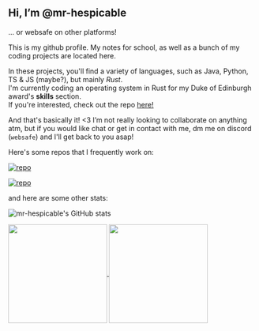 ## Hi, I’m @mr-hespicable
... or websafe on other platforms!

This is my github profile. My notes for school, as well as a bunch of my coding projects are located here.

In these projects, you'll find a variety of languages, such as Java, Python, TS & JS (maybe?), but mainly _Rust_.  
I'm currently coding an operating system in Rust for my Duke of Edinburgh award's **skills** section.   
If you're interested, check out the repo [here!](https://mr-hespicable/sketchOS)

And that's basically it! <3 I’m not really looking to collaborate on anything atm, but if you would like chat or get in contact with me, dm me on discord (`websafe`) and I'll get back to you asap!

Here's some repos that I frequently work on:

[![repo](https://github-readme-stats.vercel.app/api/pin/?username=mr-hespicable&repo=sketchOS&show_owner=true&theme=gruvbox)](https://github.com/mr-hespicable/sketchOS)

[![repo](https://github-readme-stats.vercel.app/api/pin/?username=mr-hespicable&repo=flipper&show_owner=true&theme=gruvbox)](https://github.com/mr-hespicable/flipper)

and here are some other stats:

![mr-hespicable's GitHub stats](https://github-readme-stats.vercel.app/api?username=mr-hespicable&theme=gruvbox) 

<a href="https://github.com/anuraghazra/github-readme-stats">
  <img height=200 align="center" src="https://github-readme-stats.vercel.app/api?username=anuraghazra" />
</a>
<a href="https://github.com/anuraghazra/convoychat">
  <img height=200 align="center" src="https://github-readme-stats.vercel.app/api/top-langs?username=anuraghazra&layout=compact&langs_count=8&card_width=320" />
</a>
